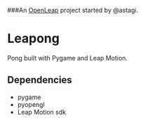 ###An <a href="openleap.org">OpenLeap</a> project started by @astagi.

Leapong
=======

Pong built with Pygame and Leap Motion.

Dependencies
------------
- pygame
- pyopengl
- Leap Motion sdk
